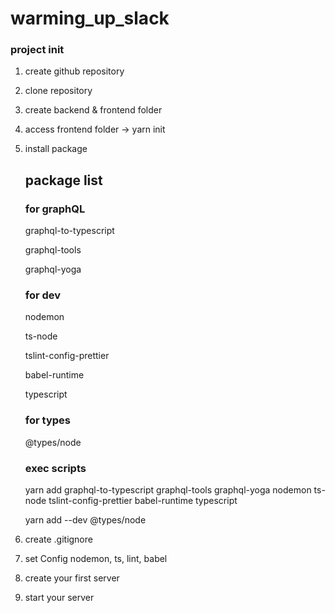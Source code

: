 # warming_up_slack

### project init

1. create github repository
2. clone repository
3. create backend & frontend folder
4. access frontend folder -> yarn init
5. install package

   ## package list

   ### for graphQL

   graphql-to-typescript

   graphql-tools

   graphql-yoga

   ### for dev

   nodemon

   ts-node

   tslint-config-prettier

   babel-runtime

   typescript

   ### for types

   @types/node

   ### exec scripts

   yarn add graphql-to-typescript graphql-tools graphql-yoga nodemon ts-node tslint-config-prettier babel-runtime typescript

   yarn add --dev @types/node

6. create .gitignore
7. set Config nodemon, ts, lint, babel
8. create your first server
9. start your server
